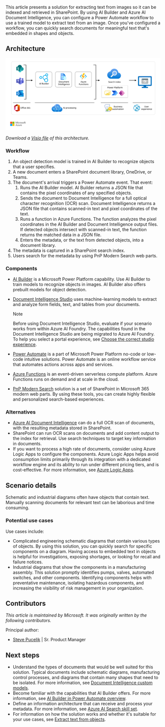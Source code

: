 This article presents a solution for extracting text from images so it can be indexed and retrieved in SharePoint. By using AI Builder and Azure AI Document Intelligence, you can configure a Power Automate workflow to use a trained model to extract text from an image. Once you've configured a workflow, you can quickly search documents for meaningful text that's embedded in shapes and objects.

## Architecture

![Architecture diagram for using AI Builder to extract text from objects by using AI.](./media/architecture-extract-object-text.svg)

*Download a [Visio file](https://arch-center.azureedge.net/architecture-extract-object-text.vsdx) of this architecture.*

### Workflow

1. An object detection model is trained in AI Builder to recognize objects that a user specifies.
1. A new document enters a SharePoint document library, OneDrive, or Teams.
1. The document's arrival triggers a Power Automate event. That event:
   1. Runs the AI Builder model. AI Builder returns a JSON file that contains the pixel coordinates of any specified objects.
   1. Sends the document to Document Intelligence for a full optical character recognition (OCR) scan. Document Intelligence returns a JSON file that contains scanned-in text and pixel coordinates of the text.
   1. Runs a function in Azure Functions. The function analyzes the pixel coordinates in the AI Builder and Document Intelligence output files. If detected objects intersect with scanned-in text, the function returns the matched data in a JSON file.
   1. Enters the metadata, or the text from detected objects, into a document library.
1. The metadata is captured in a SharePoint search index.
1. Users search for the metadata by using PnP Modern Search web parts.

### Components

- [AI Builder](/ai-builder/overview) is a Microsoft Power Platform capability. Use AI Builder to train models to recognize objects in images. AI Builder also offers prebuilt models for object detection.
- [Document Intelligence Studio](/azure/ai-services/document-intelligence/studio-overview) uses machine-learning models to extract and analyze form fields, text, and tables from your documents.

  > [!NOTE]
  > Before using Document Intelligence Studio, evaluate if your scenario works from within Azure AI Foundry. The capabilities found in the Document Intelligence Studio are being migrated to Azure AI Foundry. To help you select a portal experience, see [Choose the correct studio experience](/azure/ai-services/document-intelligence/studio-overview#choose-the-correct-studio-experience).
- [Power Automate](/power-automate/getting-started) is a part of Microsoft Power Platform no-code or low-code intuitive solutions. Power Automate is an online workflow service that automates actions across apps and services.
- [Azure Functions](/azure/azure-functions/functions-overview) is an event-driven serverless compute platform. Azure Functions runs on demand and at scale in the cloud.
- [PnP Modern Search](https://microsoft-search.github.io/pnp-modern-search) solution is a set of SharePoint in Microsoft 365 modern web parts. By using these tools, you can create highly flexible and personalized search-based experiences.

### Alternatives

- [Azure AI Document Intelligence](/azure/ai-services/document-intelligence/overview) can do a full OCR scan of documents, with the resulting metadata stored in SharePoint.
- SharePoint can run OCR scans on documents and add content output to the index for retrieval. Use search techniques to target key information in documents.
- If you want to process a high rate of documents, consider using Azure Logic Apps to configure the components. Azure Logic Apps helps avoid consumption limits primarily through its integration with a dedicated workflow engine and its ability to run under different pricing tiers, and is cost-effective. For more information, see [Azure Logic Apps](/azure/logic-apps/logic-apps-limits-and-config?tabs=consumption).

## Scenario details

Schematic and industrial diagrams often have objects that contain text. Manually scanning documents for relevant text can be laborious and time consuming.

### Potential use cases

Use cases include:

- Complicated engineering schematic diagrams that contain various types of objects. By using this solution, you can quickly search for specific components on a diagram. Having access to embedded text in objects is helpful for investigations, exposing shortages, or looking for recall and failure notices.
- Industrial diagrams that show the components in a manufacturing assembly. This solution promptly identifies pumps, valves, automated switches, and other components. Identifying components helps with preventative maintenance, isolating hazardous components, and increasing the visibility of risk management in your organization.

## Contributors

*This article is maintained by Microsoft. It was originally written by the following contributors.*

Principal author:

- [Steve Pucelik](https://www.linkedin.com/in/stevepucelik/) | Sr. Product Manager

## Next steps

- Understand the types of documents that would be well suited for this solution. Typical documents include schematic diagrams, manufacturing control processes, and diagrams that contain many shapes that need to be isolated. For more information, see [Document Intelligence custom models](/azure/ai-services/document-intelligence/train/custom-model).
- Become familiar with the capabilities that AI Builder offers. For more information, see [AI Builder in Power Automate overview](/ai-builder/use-in-flow-overview).
- Define an information architecture that can receive and process your metadata. For more information, see [Azure AI Search skill set](../../solution-ideas/articles/ai-search-skillsets.yml).
- For information on how the solution works and whether it's suitable for your use cases, see [Extract text from objects](https://community.powerplatform.com/blogs/post/?postid=7e80e9fc-2613-47b1-96f7-c4416624fc52).
